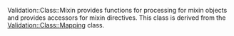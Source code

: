 Validation::Class::Mixin provides functions for processing for mixin objects
and provides accessors for mixin directives. This class is derived from the
[Validation::Class::Mapping](http://search.cpan.org/perldoc?Validation::Class::Mapping) class.
